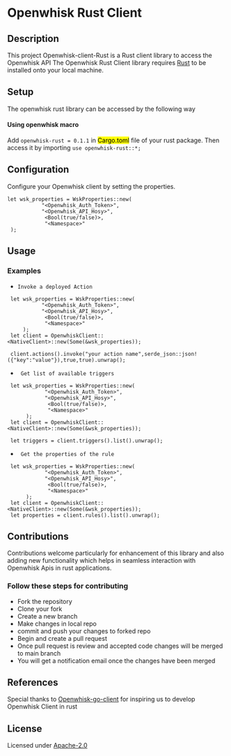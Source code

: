 # Openwhisk Rust Client

## Description

This project Openwhisk-client-Rust is a Rust client library to access the Openwhisk API
The Openwhisk Rust Client library requires [Rust](https://www.rust-lang.org/tools/install) to be installed onto your local machine.

## Setup

The openwhisk rust library can be accessed by the following way

#### Using openwhisk macro
 Add  ``` openwhisk-rust = 0.1.1 ``` in <mark>Cargo.toml</mark> file of your rust package. 
 Then access it by importing ``` use openwhisk-rust::*; ``` 


## Configuration

 Configure your Openwhisk client by setting the properties.

 ``` 
 let wsk_properties = WskProperties::new(
			"<Openwhisk_Auth_Token>",
			"<Openwhisk_API_Hosy>",
			 <Bool(true/false)>,
			 "<Namespace>" 
  );
   ```

## Usage
### Examples
* ` Invoke a deployed Action `
 
 ``` 
  let wsk_properties = WskProperties::new(
			"<Openwhisk_Auth_Token>",
			"<Openwhisk_API_Hosy>",
			 <Bool(true/false)>,
			 "<Namespace>" 
	  );
  let client = OpenwhiskClient::<NativeClient>::new(Some(&wsk_properties));

  client.actions().invoke("your action name",serde_json::json!({"key":"value"}),true,true).unwrap();

```

* ` Get list of available triggers` 

```
 let wsk_properties = WskProperties::new(
			"<Openwhisk_Auth_Token>",
			"<Openwhisk_API_Hosy>",
			 <Bool(true/false)>,
			 "<Namespace>" 
	  );
 let client = OpenwhiskClient::<NativeClient>::new(Some(&wsk_properties));

 let triggers = client.triggers().list().unwrap();  
```

* ` Get the properties of the rule`

```
 let wsk_properties = WskProperties::new(
			"<Openwhisk_Auth_Token>",
			"<Openwhisk_API_Hosy>",
			 <Bool(true/false)>,
			 "<Namespace>" 
	  );
 let client = OpenwhiskClient::<NativeClient>::new(Some(&wsk_properties));
 let properties = client.rules().list().unwrap();

```
 
 ## Contributions
 Contributions welcome particularly for enhancement of this library and also adding new functionality which 	helps in seamless interaction with Openwhisk Apis in rust applications.
 
### Follow these steps for contributing

 * Fork the repository
 * Clone your fork
 * Create a new branch
 * Make changes in local repo
 * commit and push your changes to forked repo
 * Begin and create a pull request
 * Once pull request is review and accepted code changes will be merged to main branch
 * You will get a notification email once the changes have been merged
  

## References

Special thanks to [Openwhisk-go-client](https://github.com/apache/openwhisk-client-go) for inspiring us to develop Openwhisk Client in rust

## License
Licensed under [Apache-2.0](https://www.apache.org/licenses/LICENSE-2.0)